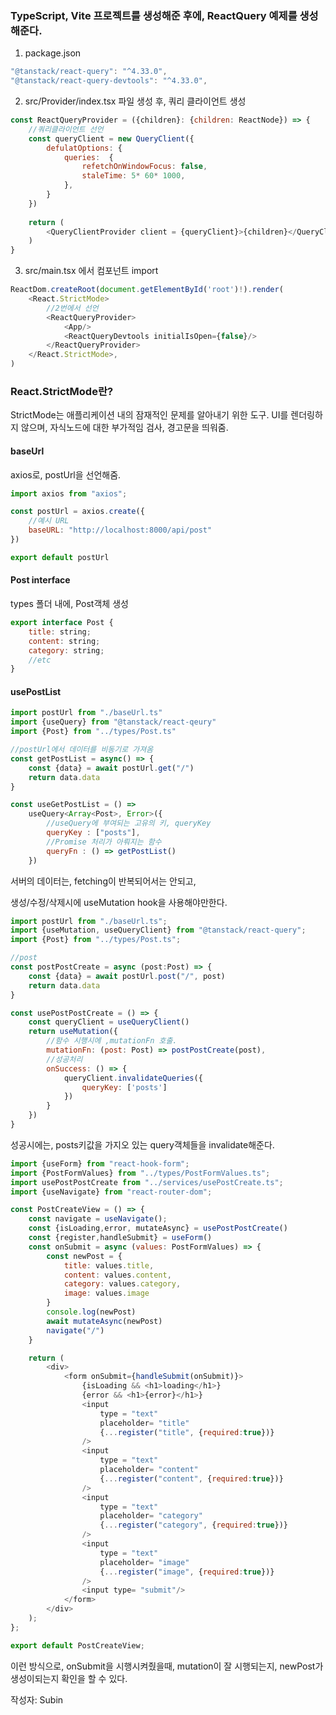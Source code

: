 ### TypeScript, Vite 프로젝트를 생성해준 후에, ReactQuery 예제를 생성해준다.

1. package.json

```javascript
"@tanstack/react-query": "^4.33.0",
"@tanstack/react-query-devtools": "^4.33.0",
```

2. src/Provider/index.tsx 파일 생성 후, 쿼리 클라이언트 생성
```javascript
const ReactQueryProvider = ({children}: {children: ReactNode}) => {
	//쿼리클라이언트 선언
	const queryClient = new QueryClient({
    	defulatOptions: {
        	queries:  {
            	refetchOnWindowFocus: false,
                staleTime: 5* 60* 1000,
            },
        }
    })
	
    return (
    	<QueryClientProvider client = {queryClient}>{children}</QueryClientProvider>
    )
}

```


3. src/main.tsx 에서 컴포넌트 import

```javascript
ReactDom.createRoot(document.getElementById('root')!).render(
	<React.StrictMode>
    	//2번에서 선언
    	<ReactQueryProvider>
        	<App/>
            <ReactQueryDevtools initialIsOpen={false}/>
		</ReactQueryProvider>
    </React.StrictMode>,
)
```


### React.StrictMode란?

StrictMode는 애플리케이션 내의 잠재적인 문제를 알아내기 위한 도구. UI를 렌더링하지 않으며, 자식노드에 대한 부가적임 검사, 경고문을 띄워줌.


#### baseUrl

axios로, postUrl을 선언해줌.

```javascript
import axios from "axios";

const postUrl = axios.create({
	//예시 URL
    baseURL: "http://localhost:8000/api/post"
})

export default postUrl
```

#### Post interface

types 폴더 내에, Post객체 생성
```javascript
export interface Post {
	title: string;
    content: string;
    category: string;
    //etc
}
```


#### usePostList

```javascript
import postUrl from "./baseUrl.ts"
import {useQuery} from "@tanstack/react-qeury"
import {Post} from "../types/Post.ts"

//postUrl에서 데이터를 비동기로 가져옴
const getPostList = async() => {
	const {data} = await postUrl.get("/")
    return data.data
}

const useGetPostList = () =>
	useQuery<Array<Post>, Error>({
    	//useQuery에 부여되는 고유의 키, queryKey
    	queryKey : ["posts"],
        //Promise 처리가 아뤄지는 함수
        queryFn : () => getPostList()
    })
```

서버의 데이터는, fetching이 반복되어서는 안되고, 

생성/수정/삭제시에 useMutation hook을 사용해야만한다.

```javascript
import postUrl from "./baseUrl.ts";
import {useMutation, useQueryClient} from "@tanstack/react-query";
import {Post} from "../types/Post.ts";

//post
const postPostCreate = async (post:Post) => {
    const {data} = await postUrl.post("/", post)
    return data.data
}

const usePostPostCreate = () => {
    const queryClient = useQueryClient()
    return useMutation({
    	//함수 시행시에 ,mutationFn 호출.
        mutationFn: (post: Post) => postPostCreate(post),
        //성공처리
        onSuccess: () => {
            queryClient.invalidateQueries({
                queryKey: ['posts']
            })
        }
    })
}
```
성공시에는, posts키값을 가지오 있는 query객체들을 invalidate해준다.

```javascript
import {useForm} from "react-hook-form";
import {PostFormValues} from "../types/PostFormValues.ts";
import usePostPostCreate from "../services/usePostCreate.ts";
import {useNavigate} from "react-router-dom";

const PostCreateView = () => {
    const navigate = useNavigate();
    const {isLoading,error, mutateAsync} = usePostPostCreate()
    const {register,handleSubmit} = useForm()
    const onSubmit = async (values: PostFormValues) => {
        const newPost = {
            title: values.title,
            content: values.content,
            category: values.category,
            image: values.image
        }
        console.log(newPost)
        await mutateAsync(newPost)
        navigate("/")
    }

    return (
        <div>
            <form onSubmit={handleSubmit(onSubmit)}>
                {isLoading && <h1>loading</h1>}
                {error && <h1>{error}</h1>}
                <input
                    type = "text"
                    placeholder= "title"
                    {...register("title", {required:true})}
                />
                <input
                    type = "text"
                    placeholder= "content"
                    {...register("content", {required:true})}
                />
                <input
                    type = "text"
                    placeholder= "category"
                    {...register("category", {required:true})}
                />
                <input
                    type = "text"
                    placeholder= "image"
                    {...register("image", {required:true})}
                />
                <input type= "submit"/>
            </form>
        </div>
    );
};

export default PostCreateView;
```

이런 방식으로, onSubmit을 시행시켜줬을때, mutation이 잘 시행되는지, newPost가 생성이되는지 확인을 할 수 있다.

작성자: Subin